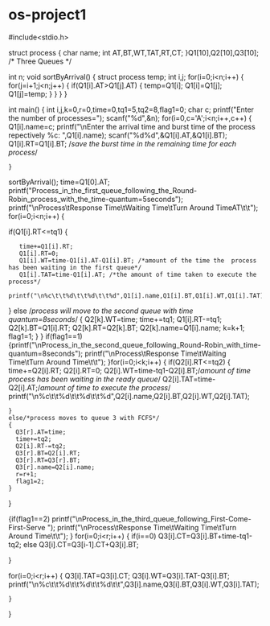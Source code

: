 # os-project1

#include<stdio.h>

struct process
{
    char name;
    int AT,BT,WT,TAT,RT,CT;
}Q1[10],Q2[10],Q3[10]; /* Three Queues */

int n;
void sortByArrival()
{
struct process temp;
int i,j;
for(i=0;i<n;i++)
    {
        for(j=i+1;j<n;j++)
            {
                if(Q1[i].AT>Q1[j].AT)
                    {
                          temp=Q1[i];
                          Q1[i]=Q1[j];
                          Q1[j]=temp;
                    }
            }
    }
}

int main()
{
     int i,j,k=0,r=0,time=0,tq1=5,tq2=8,flag1=0;
     char c;
     printf("Enter the number of processes=");
     scanf("%d",&n);
     for(i=0,c='A';i<n;i++,c++)
     {
         Q1[i].name=c;
         printf("\nEnter the arrival time and burst time of the process repectively %c: ",Q1[i].name);
         scanf("%d%d",&Q1[i].AT,&Q1[i].BT);
         Q1[i].RT=Q1[i].BT; /*save the burst time in the remaining time for each process*/

    }
sortByArrival();
time=Q1[0].AT;
printf("Process_in_the_first_queue_following_the_Round-Robin_process_with_the_time-quantum=5seconds");
printf("\nProcess\tResponse Time\tWaiting Time\tTurn Around TimeAT\t\t");
for(i=0;i<n;i++)
{

  if(Q1[i].RT<=tq1)
  {

       time+=Q1[i].RT;
       Q1[i].RT=0;
       Q1[i].WT=time-Q1[i].AT-Q1[i].BT; /*amount of the time the  process has been waiting in the first queue*/
       Q1[i].TAT=time-Q1[i].AT; /*the amount of time taken to execute the process*/
       printf("\n%c\t\t%d\t\t%d\t\t%d",Q1[i].name,Q1[i].BT,Q1[i].WT,Q1[i].TAT);

  }
  else /*process will move to the second queue with time quantum=8seconds*/
  {
      Q2[k].WT=time;
      time+=tq1;
      Q1[i].RT-=tq1;
      Q2[k].BT=Q1[i].RT;
      Q2[k].RT=Q2[k].BT;
      Q2[k].name=Q1[i].name;
      k=k+1;
      flag1=1;
   }
}
if(flag1==1)
 {printf("\nProcess_in_the_second_queue_following_Round-Robin_with_time-quantum=8seconds");
  printf("\nProcess\tResponse Time\tWaiting Time\tTurn Around Time\t\t");
}for(i=0;i<k;i++)
   {
    if(Q2[i].RT<=tq2)
     {
       time+=Q2[i].RT;
       Q2[i].RT=0;
       Q2[i].WT=time-tq1-Q2[i].BT;/*amount of time process has been waiting in the ready queue*/
       Q2[i].TAT=time-Q2[i].AT;/*amount of time to execute the process*/
       printf("\n%c\t\t%d\t\t%d\t\t%d",Q2[i].name,Q2[i].BT,Q2[i].WT,Q2[i].TAT);

    }
    else/*process moves to queue 3 with FCFS*/
    {
      Q3[r].AT=time;
      time+=tq2;
      Q2[i].RT-=tq2;
      Q3[r].BT=Q2[i].RT;
      Q3[r].RT=Q3[r].BT;
      Q3[r].name=Q2[i].name;
      r=r+1;
      flag1=2;
    }
  }

{if(flag1==2)
printf("\nProcess_in_the_third_queue_following_First-Come-First-Serve ");
printf("\nProcess\tResponse Time\tWaiting Time\tTurn Around Time\t\t");
}
for(i=0;i<r;i++)
{
    if(i==0)
            Q3[i].CT=Q3[i].BT+time-tq1-tq2;
        else
            Q3[i].CT=Q3[i-1].CT+Q3[i].BT;

}

for(i=0;i<r;i++)
    {
        Q3[i].TAT=Q3[i].CT;
        Q3[i].WT=Q3[i].TAT-Q3[i].BT;
        printf("\n%c\t\t%d\t\t%d\t\t%d\t\t",Q3[i].name,Q3[i].BT,Q3[i].WT,Q3[i].TAT);

    }

}
